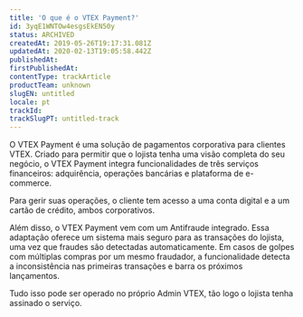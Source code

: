 ```yaml
---
title: 'O que é o VTEX Payment?'
id: 3yqE1WNTOw4esgsEkEN50y
status: ARCHIVED
createdAt: 2019-05-26T19:17:31.081Z
updatedAt: 2020-02-13T19:05:58.442Z
publishedAt: 
firstPublishedAt: 
contentType: trackArticle
productTeam: unknown
slugEN: untitled
locale: pt
trackId: 
trackSlugPT: untitled-track
---
```


O VTEX Payment é uma solução de pagamentos corporativa para clientes VTEX. Criado para permitir que o lojista tenha uma visão completa do seu negócio, o VTEX Payment integra funcionalidades de três serviços financeiros: adquirência, operações bancárias e plataforma de e-commerce. 

Para gerir suas operações, o cliente tem acesso a uma conta digital e a um cartão de crédito, ambos corporativos. 

Além disso, o VTEX Payment vem com um Antifraude integrado. Essa adaptação oferece um sistema mais seguro para as transações do lojista, uma vez que fraudes são detectadas automaticamente. Em casos de golpes com múltiplas compras por um mesmo fraudador, a funcionalidade detecta a inconsistência nas primeiras transações e barra os próximos lançamentos. 

Tudo isso pode ser operado no próprio Admin VTEX, tão logo o lojista tenha assinado o serviço.
